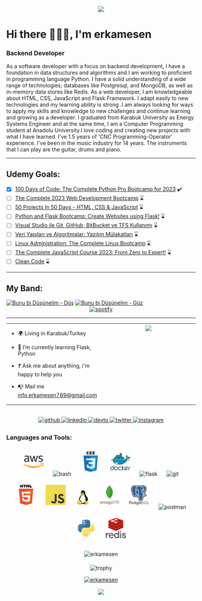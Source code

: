 <p align="center"> <img src="https://user-images.githubusercontent.com/120065120/212209674-07b3685e-1127-4f42-9871-3a423d343fa2.svg" /> </p>
<h1 align="left">Hi there 🤘🤘🤘, I'm erkamesen</h1>
<h3 align="left">Backend Developer</h3>

As a software developer with a focus on backend development, I have a foundation in data structures and algorithms and I am working to proficient in programming language Python. I have a solid understanding of a wide range of technologies; databases like Postgresql, and MongoDB, as well as in-memory data stores like  Redis. As a web developer, I am knowledgeable about HTML, CSS, JavaScript and Flask Framework. I adapt easily to new technologies and my learning ability is strong .I am always looking for ways to apply my skills and knowledge to new challenges and continue learning and growing as a developer. 
I graduated from Karabuk University as Energy Systems Engineer and at the same time, I am a Computer Programming student at Anadolu University.I love coding and creating new projects with what I have learned. I've 1.5 years of 'CNC Programming-Operator' experience. I've been in the music industry for 14 years. The instruments that I can play are the guitar, drums and piano.

***
## Udemy Goals:

- [x] [100 Days of Code: The Complete Python Pro Bootcamp for 2023](https://www.udemy.com/course/100-days-of-code/) ✔️
- [ ] [The Complete 2023 Web Development Bootcamp](https://www.udemy.com/course/the-complete-web-development-bootcamp/)  ⌛
- [ ] [50 Projects In 50 Days - HTML, CSS & JavaScript](https://www.udemy.com/course/50-projects-50-days/) ⌛
- [ ] [Python and Flask Bootcamp: Create Websites using Flask!](https://www.udemy.com/course/python-and-flask-bootcamp-create-websites-using-flask/) ⌛
- [ ] [Visual Studio ile Git, GitHub, BitBucket ve TFS Kullanımı](https://www.udemy.com/course/visual-studio-ile-git-github-bitbucket-ve-tfs-kursu/) ⌛
- [ ] [Veri Yapıları ve Algoritmalar: Yazılım Mülakatları](https://www.udemy.com/course/yazilim-mulakatlari/) ⌛
- [ ] [Linux Administration: The Complete Linux Bootcamp](https://www.udemy.com/course/master-linux-administration/) ⌛ 
- [ ] [The Complete JavaScript Course 2023: From Zero to Expert!](https://www.udemy.com/course/the-complete-javascript-course/) ⌛
- [ ] [Clean Code](https://www.udemy.com/course/temiz-kod/) ⌛

***
## **My Band:**

<div>
<a href="https://www.youtube.com/watch?v=mZwBZ9KRux4"><img src="https://img.youtube.com/vi/mZwBZ9KRux4/0.jpg" alt="Bunu bi Düşünelim - Düş" style="width:400px;height:250px;"></a>
<a href="https://www.youtube.com/watch?v=eoH-NtIBsf8"><img src="https://img.youtube.com/vi/eoH-NtIBsf8/0.jpg" alt="Bunu bi Düşünelim - Güz" style="width:400px;height:250px;"></a>
</div>

<div align="center">
<a align="center" href="https://open.spotify.com/artist/4geQL0wYQCVpYmpHRfogSt" title="Spotify"><img src="https://www.freepnglogos.com/uploads/spotify-logo-png/spotify-brands-logo-34.png" width="100" alt="spotify" /></a>
</div>


***



<table><tr><td valign="top" width="50%">
 

- 🌍 Living in Karabuk/Turkey  
  

- 🌱 I’m currently learning Flask, Python
  

- ❓ Ask me about anything, i'm happy to help you  
  

- 📭 Mail me [info.erkamesen789@gmail.com](mailto:info.erkamesen789@gmail.com)  
  


</td><td valign="top" width="50%">

<div align="center">
<img src="https://rishavanand.github.io/static/images/greetings.gif" align="center" style="width: 100%" />
</div>  


</td></tr></table>  



</br>

<div align="center">
<a href="https://github.com/erkamesen" target="_blank">
<img src=https://img.shields.io/badge/github-%2324292e.svg?&style=for-the-badge&logo=github&logoColor=white alt=github style="margin-bottom: 5px;" />
</a>
<a href="https://linkedin.com/in/erkamesen" target="_blank">
<img src=https://img.shields.io/badge/linkedin-%231E77B5.svg?&style=for-the-badge&logo=linkedin&logoColor=white alt=linkedin style="margin-bottom: 5px;" />
</a>
<a href="https://dev.to/erkamesen" target="_blank">
<img src=https://img.shields.io/badge/dev.to-%2308090A.svg?&style=for-the-badge&logo=dev.to&logoColor=white alt=devto style="margin-bottom: 5px;" />
</a>
 <a href="https://twitter.com/erkam_esen" target="_blank">
<img src=https://img.shields.io/badge/twitter-%2300acee.svg?&style=for-the-badge&logo=twitter&logoColor=white alt=twitter style="margin-bottom: 5px;" />
</a>
<a href="https://instagram.com/erkamesenn" target="_blank">
<img src=https://img.shields.io/badge/-instagram-red?&style=for-the-badge&logo=instagram&logoColor=white alt=instagram style="margin-bottom: 5px;" />
</a>  


<div align='center'>
<h3 align="left">Languages and Tools:</h3>
<img style="margin: 10px" src="https://raw.githubusercontent.com/devicons/devicon/master/icons/amazonwebservices/amazonwebservices-original-wordmark.svg" alt="aws" width="55" height="55"/>
<img style="margin: 10px" src="https://www.vectorlogo.zone/logos/gnu_bash/gnu_bash-icon.svg" alt="bash" width="55" height="55"/> 
<img style="margin: 10px" src="https://raw.githubusercontent.com/devicons/devicon/master/icons/css3/css3-original-wordmark.svg" alt="css3" width="55" height="55"/>
<img style="margin: 10px" src="https://raw.githubusercontent.com/devicons/devicon/master/icons/docker/docker-original-wordmark.svg" alt="docker" width="55" height="55"/> 
<img style="margin: 10px" src="https://www.vectorlogo.zone/logos/pocoo_flask/pocoo_flask-icon.svg" alt="flask" width="55" height="55"/>
<img style="margin: 10px" src="https://www.vectorlogo.zone/logos/git-scm/git-scm-icon.svg" alt="git" width="55" height="55"/>
<img style="margin: 10px" src="https://raw.githubusercontent.com/devicons/devicon/master/icons/html5/html5-original-wordmark.svg" alt="html5" width="55" height="55"/>
<img style="margin: 10px" src="https://raw.githubusercontent.com/devicons/devicon/master/icons/javascript/javascript-original.svg" alt="javascript" width="55" height="55"/>
<img style="margin: 10px" src="https://raw.githubusercontent.com/devicons/devicon/master/icons/linux/linux-original.svg" alt="linux" width="40" height="40"/>
<img style="margin: 10px" src="https://raw.githubusercontent.com/devicons/devicon/master/icons/mongodb/mongodb-original-wordmark.svg" alt="mongodb" width="55" height="55"/>
<img style="margin: 10px" src="https://raw.githubusercontent.com/devicons/devicon/master/icons/postgresql/postgresql-original-wordmark.svg" alt="postgresql" width="55" height="55"/>
<img style="margin: 10px" src="https://www.vectorlogo.zone/logos/getpostman/getpostman-icon.svg" alt="postman" width="55" height="55"/>
<img style="margin: 10px" src="https://raw.githubusercontent.com/devicons/devicon/master/icons/python/python-original.svg" alt="python" width="55" height="55"/>
<img style="margin: 10px" src="https://raw.githubusercontent.com/devicons/devicon/master/icons/redis/redis-original-wordmark.svg" alt="redis" width="55" height="55"/>
</div>

<p align="center" style='margin:20px'> <img src="https://komarev.com/ghpvc/?username=erkamesen&label=Profile%20views&color=0e75b6&style=flat" alt="erkamesen" width='200'/> </p>

<p align="center"> <img width='100' src="https://user-images.githubusercontent.com/120065120/212206843-cf86b9c1-9557-4f3e-a49b-f54ba1703e05.png" alt="trophy" /> </p>

<p align="center"> <a href="https://github.com/ryo-ma/github-profile-trophy"><img src="https://github-profile-trophy.vercel.app/?username=erkamesen&theme=onedark" alt="erkamesen" /></a> </p>

<p><img align="center" src="https://github-readme-streak-stats.herokuapp.com/?user=erkamesen&" /></p>

